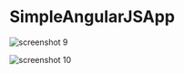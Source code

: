 # SimpleAngularJSApp


![screenshot 9](https://user-images.githubusercontent.com/26575291/31620146-811014f0-b264-11e7-911a-cb24a6b5a7ac.png)

![screenshot 10](https://user-images.githubusercontent.com/26575291/31620333-f9caf4b4-b264-11e7-96f6-66d48b6ced83.png)
